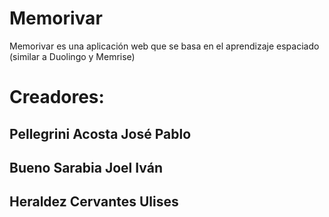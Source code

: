 # Memorivar

Memorivar es una aplicación web que se basa en el aprendizaje espaciado (similar a Duolingo y Memrise)


# Creadores:

## Pellegrini Acosta José Pablo 
## Bueno Sarabia Joel Iván
## Heraldez Cervantes Ulises

